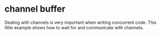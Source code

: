 # channel buffer

Dealing with channels is very important when writing concurrent code.
This little example shows how to wait for and communicate with channels.
